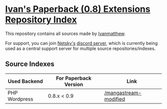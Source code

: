 # [Ivan's Paperback (0.8) Extensions Repository Index](https://github.com/Ivanmatthew/ivans-paperback-extensions)

This repository contains all sources made by [Ivanmatthew](https://github.com/Ivanmatthew).

For support, you can join [Netsky's](https://github.com/TheNetsky) [discord server](https://discord.gg/rmf6jQpMU9), which is currently being used as a central support server for multiple source repositories/indexes.

## Source Indexes

| Used Backend | For Paperback Version | Link |
| --- | --- | --- |
| PHP Wordpress | 0.8.x < 0.9 | [/mangastream-modified](https://ivanmatthew.github.io/ivans-paperback-extensions/mangastream-modified) |
